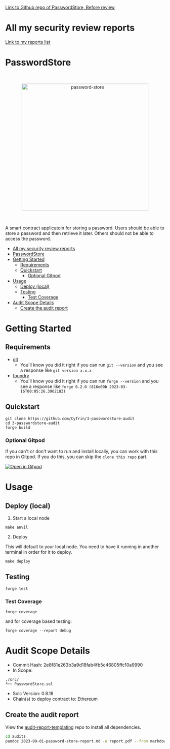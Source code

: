 [Link to Github repo of PasswordStore, Before review](https://github.com/Cyfrin/3-passwordstore-audit/tree/onboarded)

# All my security review reports

[Link to my reports list](https://github.com/Jer-B/security_review_reports_list)

# PasswordStore

<br/>
<p align="center">
<img src="./password-store-logo.png" width="400" alt="password-store">
</p>
<br/>

A smart contract applicatoin for storing a password. Users should be able to store a password and then retrieve it later. Others should not be able to access the password.

- [All my security review reports](#all-my-security-review-reports)
- [PasswordStore](#passwordstore)
- [Getting Started](#getting-started)
  - [Requirements](#requirements)
  - [Quickstart](#quickstart)
    - [Optional Gitpod](#optional-gitpod)
- [Usage](#usage)
  - [Deploy (local)](#deploy-local)
  - [Testing](#testing)
    - [Test Coverage](#test-coverage)
- [Audit Scope Details](#audit-scope-details)
  - [Create the audit report](#create-the-audit-report)

# Getting Started

## Requirements

- [git](https://git-scm.com/book/en/v2/Getting-Started-Installing-Git)
  - You'll know you did it right if you can run `git --version` and you see a response like `git version x.x.x`
- [foundry](https://getfoundry.sh/)
  - You'll know you did it right if you can run `forge --version` and you see a response like `forge 0.2.0 (816e00b 2023-03-16T00:05:26.396218Z)`

## Quickstart

```
git clone https://github.com/Cyfrin/3-passwordstore-audit
cd 3-passwordstore-audit
forge build
```

### Optional Gitpod

If you can't or don't want to run and install locally, you can work with this repo in Gitpod. If you do this, you can skip the `clone this repo` part.

[![Open in Gitpod](https://gitpod.io/button/open-in-gitpod.svg)](https://gitpod.io/#github.com/Cyfrin/3-passwordstore-audit)

# Usage

## Deploy (local)

1. Start a local node

```
make anvil
```

2. Deploy

This will default to your local node. You need to have it running in another terminal in order for it to deploy.

```
make deploy
```

## Testing

```
forge test
```

### Test Coverage

```
forge coverage
```

and for coverage based testing:

```
forge coverage --report debug
```

# Audit Scope Details

- Commit Hash: 2e8f81e263b3a9d18fab4fb5c46805ffc10a9990
- In Scope:

```
./src/
└── PasswordStore.sol
```

- Solc Version: 0.8.18
- Chain(s) to deploy contract to: Ethereum

## Create the audit report

View the [audit-report-templating](https://github.com/Cyfrin/audit-report-templating) repo to install all dependencies.

```bash
cd audits
pandoc 2023-09-01-password-store-report.md -o report.pdf --from markdown --template=eisvogel --listings
```
